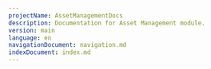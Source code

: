 ```yaml
---
projectName: AssetManagementDocs
description: Documentation for Asset Management module.
version: main
language: en
navigationDocument: navigation.md
indexDocument: index.md
---
```

